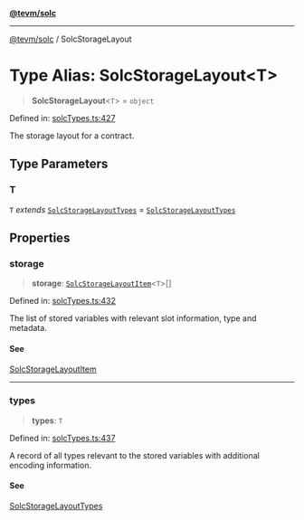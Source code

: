 [**@tevm/solc**](../README.md)

***

[@tevm/solc](../globals.md) / SolcStorageLayout

# Type Alias: SolcStorageLayout\<T\>

> **SolcStorageLayout**\<`T`\> = `object`

Defined in: [solcTypes.ts:427](https://github.com/evmts/compiler/blob/main/packages/solc/src/solcTypes.ts#L427)

The storage layout for a contract.

## Type Parameters

### T

`T` *extends* [`SolcStorageLayoutTypes`](SolcStorageLayoutTypes.md) = [`SolcStorageLayoutTypes`](SolcStorageLayoutTypes.md)

## Properties

### storage

> **storage**: [`SolcStorageLayoutItem`](SolcStorageLayoutItem.md)\<`T`\>[]

Defined in: [solcTypes.ts:432](https://github.com/evmts/compiler/blob/main/packages/solc/src/solcTypes.ts#L432)

The list of stored variables with relevant slot information, type and metadata.

#### See

[SolcStorageLayoutItem](SolcStorageLayoutItem.md)

***

### types

> **types**: `T`

Defined in: [solcTypes.ts:437](https://github.com/evmts/compiler/blob/main/packages/solc/src/solcTypes.ts#L437)

A record of all types relevant to the stored variables with additional encoding information.

#### See

[SolcStorageLayoutTypes](SolcStorageLayoutTypes.md)
